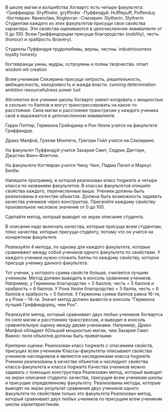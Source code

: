В школе магии и волшебства Хогвартс есть четыре факультета:
-Гриффиндор: Gryffindor, gryffindor
-Пуффендуй: Hufflepuff, Puffenduy
-Когтевран: Ravenclaw, Kogtevran
-Слизерин: Slytherin, Slytherin
Студентам каждого из этих факультетов присущи свои свойства характера.
Эти свойства оцениваются в целочисленном эквиваленте от 0 до 100.
Всем Гриффиндорцам присущи благородство (nobility), честь (honour) и храбрость (bravery).

Студенты Пуффендуя трудолюбивы, верны, честны.
industriousness
loyalty
honesty

Когтевранцы умны, мудры, остроумны и полны творчества.
smart
wisdom
wit
creation

Всем ученикам Слизерина присущи хитрость, решительность, 
амбициозность, находчивость и жажда власти.
cunning
determination
ambition
resourcefulness
power lust

Абсолютно все ученики школы Хогвартс умеют колдовать с мощностью 
в сколько-то баллов и могут трансгрессировать на какое-то расстояние. 
Сила магии и расстояние трансгресии у каждого ученика своё и 
выражается в целочисленном эквиваленте.

Гарри Поттер, Гермиона Грейнджер и Рон Уизли учатся на факультете Гриффиндор.

Драко Малфой, Грэхэм Монтегю, Грегори Гойл учатся на Слизерине.

На факультет Пуффендуй учатся Захария Смит, Седрик Диггори, Джастин Финч-Флетчли.

На факультете Когтевран учится Чжоу Чанг, Падма Патил и Маркус Белби.

Напишите программу, в которой реализован класс hogwarts и четыре класса 
по названиям факультетов. В классах факультетов опишите свойства каждого, 
перечисленные выше. Ученики должны быть реализованы в качестве объектов. 
Должна быть возможность задавать качества учеников через конструктор. 
Присвойте каждому свойству произвольное числовое значение от 0 до 100.

Сделайте метод, который выводит на экран описание студента.

В описание надо включать качества, которые присущи всем студентам, 
плюс качества, которые присущи студенту, потому что он учится 
на конкретном факультете.

Реализуйте 4 метода, по одному для каждого факультета, которые сравнивают 
между собой учеников одного факультета по свойствам. У каждого ученика 
нужно сложить баллы по каждому свойству, которое 
присуще ученику данного факультета.

Тот ученик, у которого сумма свойств больше, считается лучшим учеником.
Метод должен выводить в консоль сравнение учеников.
Например, у Гермионы благородство = 5 баллов, честь = 5 баллов и 
храбрость = 6 баллов. 
У Рона Уизли благородство = 3 балла, честь = 6 баллов и храбрость = 5 баллов.
У Гермионы сумма баллов равна 16-ти, а у Рона – 14-ти. 
Значит метод должен вывести в консоль “Гермиона лучший Гриффиндорец, чем Рон”.

Реализуйте метод, который сравнивает двух любых учеников Хогвартса по силе 
магии и расстоянию трансгрессии, и выводит в консоль сравнительную оценку 
между двумя учениками.
Например, Драко Малфой обладает бОльшей мощностью магии, чем Захария Смит.
Важно: поля объектов должны быть приватными.

Критерии оценки:
Реализован класс hogwarts с описанием свойств, присущих всем ученикам
Классы-факультеты описывают свойства учеников-наследников и являются наследниками класса hogwarts
Ученики реализованы в качестве объектов и наследуют свойства класса-факультета и класса hogwarts
Качества учеников можно задавать с помощью конструктора
Реализован метод, который выводит на экран описание студента: качества, присущие всем ученикам 
школы и присущие определенному факультету.
Реализованы методы, которые выводят на экран результат сравнения двух учеников одного факультета 
по свойствам только это факультета
Реализован метод, который сравнивает двух любых учеников по присущим всем ученикам школы характеристикам. 